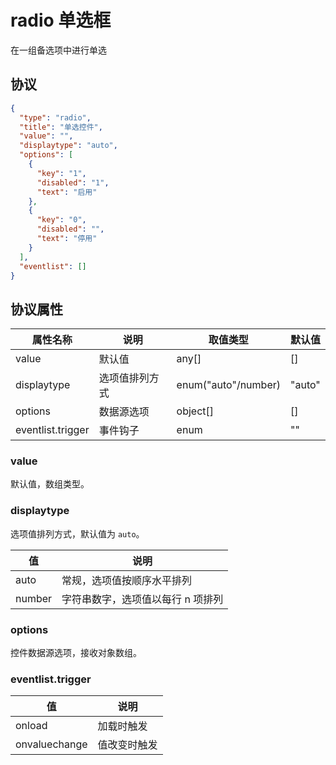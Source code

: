 # radio 单选框
在一组备选项中进行单选

## 协议

```json
{
  "type": "radio",
  "title": "单选控件",
  "value": "",
  "displaytype": "auto",
  "options": [
    {
      "key": "1",
      "disabled": "1",
      "text": "启用"
    },
    {
      "key": "0",
      "disabled": "",
      "text": "停用"
    }
  ],
  "eventlist": []
}
```

## 协议属性
| 属性名称 | 说明 | 取值类型 | 默认值
| ---- | ---- | ---- | ---- |
| value | 默认值 | any[] | [] |
| displaytype | 选项值排列方式 | enum("auto"/number) | "auto" |
| options | 数据源选项 | object[] | [] |
| eventlist.trigger | 事件钩子 | enum | "" |

### value
默认值，数组类型。

### displaytype
选项值排列方式，默认值为 `auto`。

| 值 | 说明 |
| ---- | ---- |
| auto | 常规，选项值按顺序水平排列 |
| number | 字符串数字，选项值以每行 n 项排列 |

### options
控件数据源选项，接收对象数组。

### eventlist.trigger
| 值 | 说明 |
| ---- | ---- |
| onload | 加载时触发 |
| onvaluechange | 值改变时触发 |







